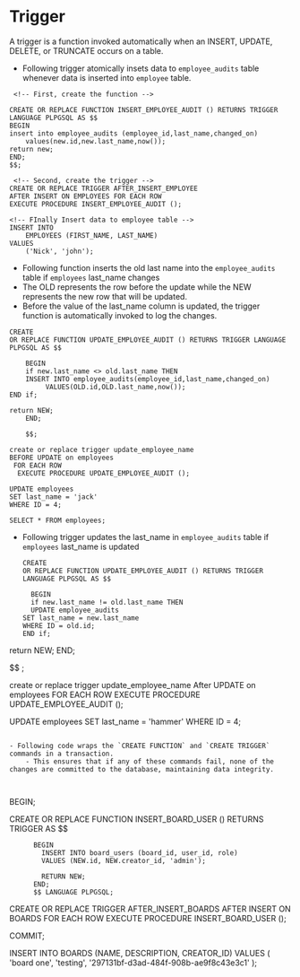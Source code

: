 # Trigger

A trigger is a function invoked automatically when an INSERT, UPDATE, DELETE, or TRUNCATE occurs on a table.

- Following trigger atomically insets data to `employee_audits` table whenever data is inserted into `employee` table.

```
 <!-- First, create the function -->

CREATE OR REPLACE FUNCTION INSERT_EMPLOYEE_AUDIT () RETURNS TRIGGER LANGUAGE PLPGSQL AS $$
BEGIN
insert into employee_audits (employee_id,last_name,changed_on)
	values(new.id,new.last_name,now());
return new;
END;
$$;

 <!-- Second, create the trigger -->
CREATE OR REPLACE TRIGGER AFTER_INSERT_EMPLOYEE
AFTER INSERT ON EMPLOYEES FOR EACH ROW
EXECUTE PROCEDURE INSERT_EMPLOYEE_AUDIT ();

<!-- FInally Insert data to employee table -->
INSERT INTO
	EMPLOYEES (FIRST_NAME, LAST_NAME)
VALUES
	('Nick', 'john');
```

- Following function inserts the old last name into the `employee_audits` table if `employees` last_name changes
- The OLD represents the row before the update while the NEW represents the new row that will be updated.
- Before the value of the last_name column is updated, the trigger function is automatically invoked to log the changes.

```
CREATE
OR REPLACE FUNCTION UPDATE_EMPLOYEE_AUDIT () RETURNS TRIGGER LANGUAGE PLPGSQL AS $$

	BEGIN
	if new.last_name <> old.last_name THEN
	INSERT INTO employee_audits(employee_id,last_name,changed_on)
		 VALUES(OLD.id,OLD.last_name,now());
END if;

return NEW;
	END;

	$$;

create or replace trigger update_employee_name
BEFORE UPDATE on employees
 FOR EACH ROW
  EXECUTE PROCEDURE UPDATE_EMPLOYEE_AUDIT ();

UPDATE employees
SET last_name = 'jack'
WHERE ID = 4;

SELECT * FROM employees;
```

- Following trigger updates the last_name in `employee_audits` table if `employees` last_name is updated

  ```
  CREATE
  OR REPLACE FUNCTION UPDATE_EMPLOYEE_AUDIT () RETURNS TRIGGER LANGUAGE PLPGSQL AS $$

  	BEGIN
  	if new.last_name != old.last_name THEN
  	UPDATE employee_audits
  SET last_name = new.last_name
  WHERE ID = old.id;
  END if;
  ```

return NEW;
END;

$$
;

create or replace trigger update_employee_name
After UPDATE on employees
FOR EACH ROW
EXECUTE PROCEDURE UPDATE_EMPLOYEE_AUDIT ();

UPDATE employees
SET last_name = 'hammer'
WHERE ID = 4;

```

- Following code wraps the `CREATE FUNCTION` and `CREATE TRIGGER` commands in a transaction.
    - This ensures that if any of these commands fail, none of the changes are committed to the database, maintaining data integrity.



```
BEGIN;

CREATE
OR REPLACE FUNCTION INSERT_BOARD_USER () RETURNS TRIGGER AS
$$

          BEGIN
            INSERT INTO board_users (board_id, user_id, role)
            VALUES (NEW.id, NEW.creator_id, 'admin');

            RETURN NEW;
          END;
          $$ LANGUAGE PLPGSQL;

CREATE
OR REPLACE TRIGGER AFTER_INSERT_BOARDS
AFTER INSERT ON BOARDS FOR EACH ROW
EXECUTE PROCEDURE INSERT_BOARD_USER ();

COMMIT;

INSERT INTO
BOARDS (NAME, DESCRIPTION, CREATOR_ID)
VALUES
(
'board one',
'testing',
'297131bf-d3ad-484f-908b-ae9f8c43e3c1'
);

```


```
